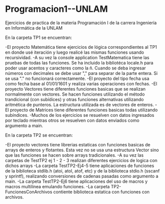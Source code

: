 # Programacion1--UNLAM
Ejercicios de practica de la materia Programación I de la carrera Ingeniería en Informática de la UNLAM


En la carpeta TP1 se encuentran: 

-El proyecto Matemática tiene ejercicios de lógica correspondientes al TP1 en donde usé iteración y luego realicé las mismas funciones usando recursividad.
-A su vez la console application TestMatematica tiene las pruebas de todas las funciones. Se ha incluido la bibliotéca locale.h para poder usar acentos y 
 caracteres como la ñ. Cuando se deba ingresar números con decimales se debe usar "," para separar de la parte entera. Si se usa "." no funcionará correctamente.
-El proyecto del tipo fecha usa como fecha base al 01/01/1601 y realiza varias operaciones con fechas.
-El proyecto Vectores tiene diferentes funciones basicas que se realizan normalmente con vectores. Se hacen funciones utilizando el método trandicional (con subídices) 
 y otras funciones alternativas utilizando aritmética de punteros. La estructura utilizada es de vectores de enteros.
-El proyecto de Matrices tiene diferentes funciones basicas todas utilizando subíndices.
-Muchos de los ejercicios se resuelven con datos ingresados por teclado mientras otros se resuelven con datos enviados como argumento a main.


En la carpeta TP2 se encuentran:

-El proyecto vectores tiene librerias estaticas con funciones basicas de arrays de enteros y flotantes. Esta vez no se usa una estructura Vector sino que las funciones
 se hacen sobre arrays tradicionales.
-A su vez las carpetas de TestTP2 ej 1 - 2 - 3 realizan diferentes ejercicios de logica con dichos arrays
-La carpeta TestTP2-Ej4-5 tiene aplicaciones de funciones de la biblioteca stdlib.h (atoi, atol, atof, etc) y de la biblioteca stdio.h (sscanf y sprintf), realizando 
 conversiones de cadenas pasadas como argumento a main.
-La carpeta TestTP2-Ej6 tiene aplicaciones del uso de macros y macros multilinea emulando funciones.
-La carpeta TP2-FuncionesConArchivos contiente biblioteca estatica con funciones con archivos.